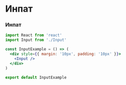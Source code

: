 # Инпат

### Инпат
```jsx harmony
import React from 'react'
import Input from './Input'

const InputExample = () => (
  <div style={{ margin: '10px', padding: '10px' }}>
    <Input />
  </div>
)

export default InputExample
```
